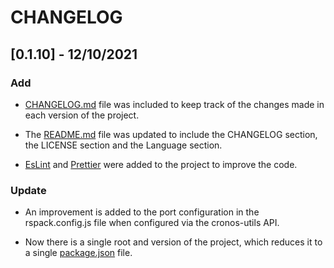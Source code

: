 # CHANGELOG

## [0.1.10] - 12/10/2021

### Add

- [CHANGELOG.md](CHANGELOG.md) file was included to keep track of the changes made in each version of the project.

- The [README.md](README.md) file was updated to include the CHANGELOG section, the LICENSE section and the Language section.

- [EsLint](https://eslint.org/) and [Prettier](https://prettier.io/) were added to the project to improve the code.

### Update

- An improvement is added to the port configuration in the rspack.config.js file when configured via the cronos-utils API.

- Now there is a single root and version of the project, which reduces it to a single [package.json](package.json) file.
